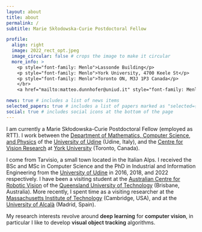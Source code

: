 ```yaml
---
layout: about
title: about
permalink: /
subtitle: Marie Skłodowska-Curie Postdoctoral Fellow

profile:
  align: right
  image: 2022_rect_opt.jpeg
  image_circular: false # crops the image to make it circular
  more_info: >
    <p style="font-family: Menlo">Lassonde Building</p>
    <p style="font-family: Menlo">York University, 4700 Keele St</p>
    <p style="font-family: Menlo">Toronto ON, M3J 1P3 Canada</p>
    </br>
    <a href="mailto:matteo.dunnhofer@uniud.it" style="font-family: Menlo; color: #b509ac">matteo.dunnhofer@uniud.it</a>

news: true # includes a list of news items
selected_papers: true # includes a list of papers marked as "selected={true}"
social: true # includes social icons at the bottom of the page
---
```


I am currently a Marie Skłodowska-Curie Postdoctoral Fellow (employed as RTT). I work between the <a href="https://www.dmif.uniud.it/en/">Department of Mathematics, Computer Science, and Physics</a> of the <a href="http://www.uniud.it">University of Udine</a> (Udine, Italy), and the <a href="https://www.yorku.ca/cvr/">Centre for Vision Research</a> at <a href="https://www.yorku.ca">York University</a> (Toronto, Canada). 

I come from Tarvisio, a small town located in the Italian Alps. I received the BSc and MSc in Computer Science and the PhD in Industrial and Information Engineering from the <a href="http://www.uniud.it">University of Udine</a> in 2016, 2018, and 2022 respectively. I have been a visiting student at the <a href="https://www.roboticvision.org">Australian Centre for Robotic Vision</a> of the <a href="https://www.qut.edu.au">Queensland University of Technology</a> (Brisbane, Australia). More recently, I spent time as a visiting researcher at the <a href="https://www.mit.edu">Massachusetts Institute of Technology</a> (Cambridge, USA), and at the <a href="https://uah.es/en/">University of Alcalà</a> (Madrid, Spain).

My research interests revolve around <strong style="font-weight: 600">deep learning</strong> for <strong style="font-weight: 600">computer vision</strong>, in particular I like to develop <strong style="font-weight: 600">visual object tracking</strong> algorithms.
